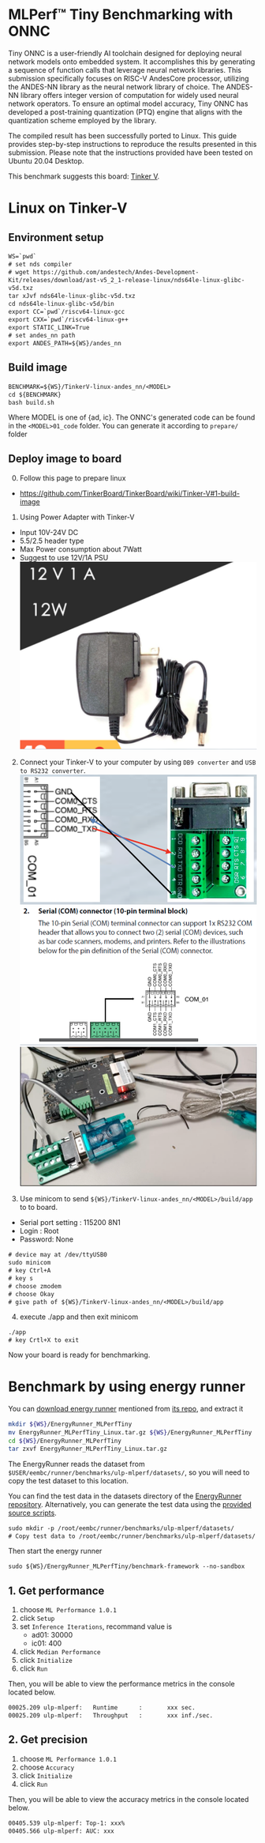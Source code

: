# MLPerf™ Tiny Benchmarking with ONNC
Tiny ONNC is a user-friendly AI toolchain designed for deploying neural network models onto embedded system. It accomplishes this by generating a sequence of function calls that leverage neural network libraries. This submission specifically focuses on RISC-V AndesCore processor, utilizing the ANDES-NN library as the neural network library of choice. The ANDES-NN library offers integer version of computation for widely used neural network operators. To ensure an optimal model accuracy, Tiny ONNC has developed a post-training quantization (PTQ) engine that aligns with the quantization scheme employed by the library.

The compiled result has been successfully ported to Linux. This guide provides step-by-step instructions to reproduce the results presented in this submission. Please note that the instructions provided have been tested on Ubuntu 20.04 Desktop.

This benchmark suggests this board: [Tinker V](https://tinker-board.asus.com/series/tinker-v.html).

# Linux on Tinker-V
## Environment setup
```
WS=`pwd`
# set nds compiler
# wget https://github.com/andestech/Andes-Development-Kit/releases/download/ast-v5_2_1-release-linux/nds64le-linux-glibc-v5d.txz
tar xJvf nds64le-linux-glibc-v5d.txz
cd nds64le-linux-glibc-v5d/bin
export CC=`pwd`/riscv64-linux-gcc
export CXX=`pwd`/riscv64-linux-g++
export STATIC_LINK=True
# set andes_nn path
export ANDES_PATH=${WS}/andes_nn
```
## Build image
```
BENCHMARK=${WS}/TinkerV-linux-andes_nn/<MODEL>
cd ${BENCHMARK}
bash build.sh
```
Where MODEL is one of {ad, ic}.
The ONNC's generated code can be found in the `<MODEL>01_code` folder. You can generate it according to `prepare/` folder

## Deploy image to board
0. Follow this page to prepare linux
 - https://github.com/TinkerBoard/TinkerBoard/wiki/Tinker-V#1-build-image
1. Using Power Adapter with Tinker-V
 - Input 10V-24V DC
 - 5.5/2.5 header type
 - Max Power consumption about 7Watt
 - Suggest to use 12V/1A PSU
![ ](imgs/power_adapter.png)

2. Connect your Tinker-V to your computer by using `DB9 converter` and `USB to RS232 converter`.
![ ](imgs/DB9_1.png)
![ ](imgs/DB9_2.png)
![ ](imgs/Tinker_V_set.png)

3. Use minicom to send `${WS}/TinkerV-linux-andes_nn/<MODEL>/build/app` to to board.
 - Serial port setting : 115200 8N1
 - Login : Root
 - Password: None
```
# device may at /dev/ttyUSB0
sudo minicom
# key Ctrl+A
# key s
# choose zmodem
# choose Okay
# give path of ${WS}/TinkerV-linux-andes_nn/<MODEL>/build/app
```
4. execute ./app and then exit minicom
```
./app
# key Crtl+X to exit
```

Now your board is ready for benchmarking.

# Benchmark by using energy runner
You can [download energy runner](https://www.eembc.org/energyrunner/mlperftiny/) mentioned from [its repo](https://github.com/eembc/energyrunner), and extract it

```bash
mkdir ${WS}/EnergyRunner_MLPerfTiny
mv EnergyRunner_MLPerfTiny_Linux.tar.gz ${WS}/EnergyRunner_MLPerfTiny
cd ${WS}/EnergyRunner_MLPerfTiny
tar zxvf EnergyRunner_MLPerfTiny_Linux.tar.gz
```

The EnergyRunner reads the dataset from `$USER/eembc/runner/benchmarks/ulp-mlperf/datasets/`, so you will need to copy the test dataset to this location.

You can find the test data in the datasets directory of the [EnergyRunner repository](https://github.com/eembc/energyrunner/tree/main/datasets). Alternatively, you can generate the test data using the [provided source scripts](https://github.com/mlcommons/tiny/tree/master/benchmark/training).

```
sudo mkdir -p /root/eembc/runner/benchmarks/ulp-mlperf/datasets/
# Copy test data to /root/eembc/runner/benchmarks/ulp-mlperf/datasets/
```

Then start the energy runner
```
sudo ${WS}/EnergyRunner_MLPerfTiny/benchmark-framework --no-sandbox
```
## 1. Get performance
1. choose `ML Performance 1.0.1`
2. click `Setup`
3. set `Inference Iterations`, recommand value is
    - ad01: 30000
    - ic01: 400
4. click `Median Performance`
5. click `Initialize`
6. click `Run`

Then, you will be able to view the performance metrics in the console located below.
```
00025.209 ulp-mlperf:   Runtime      :       xxx sec.
00025.209 ulp-mlperf:   Throughput   :       xxx inf./sec.
```
## 2. Get precision
1. choose `ML Performance 1.0.1`
2. choose `Accuracy`
3. click `Initialize`
4. click `Run`

Then, you will be able to view the accuracy metrics in the console located below.
```
00405.539 ulp-mlperf: Top-1: xxx%
00405.566 ulp-mlperf: AUC: xxx
```